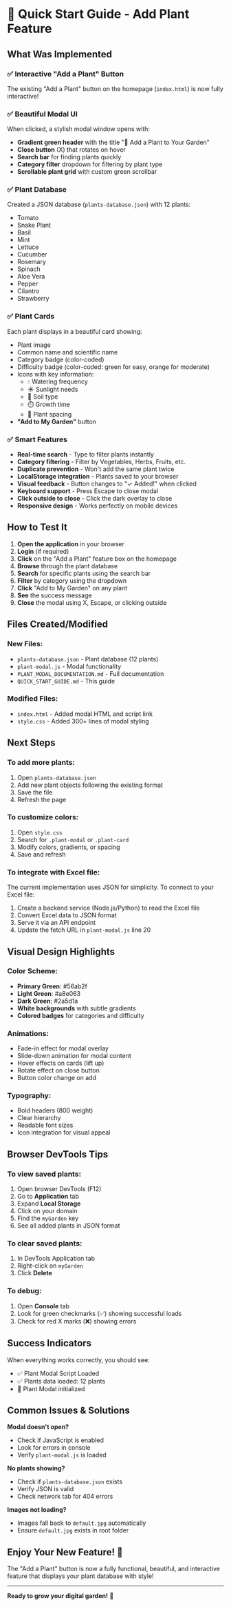 # 🚀 Quick Start Guide - Add Plant Feature

## What Was Implemented

### ✅ Interactive "Add a Plant" Button
The existing "Add a Plant" button on the homepage (`index.html`) is now fully interactive!

### ✅ Beautiful Modal UI
When clicked, a stylish modal window opens with:
- **Gradient green header** with the title "🌿 Add a Plant to Your Garden"
- **Close button** (X) that rotates on hover
- **Search bar** for finding plants quickly
- **Category filter** dropdown for filtering by plant type
- **Scrollable plant grid** with custom green scrollbar

### ✅ Plant Database
Created a JSON database (`plants-database.json`) with 12 plants:
- Tomato
- Snake Plant
- Basil
- Mint
- Lettuce
- Cucumber
- Rosemary
- Spinach
- Aloe Vera
- Pepper
- Cilantro
- Strawberry

### ✅ Plant Cards
Each plant displays in a beautiful card showing:
- Plant image
- Common name and scientific name
- Category badge (color-coded)
- Difficulty badge (color-coded: green for easy, orange for moderate)
- Icons with key information:
  - 💧 Watering frequency
  - ☀️ Sunlight needs
  - 🌱 Soil type
  - ⏱️ Growth time
  - 📏 Plant spacing
- **"Add to My Garden"** button

### ✅ Smart Features
- **Real-time search** - Type to filter plants instantly
- **Category filtering** - Filter by Vegetables, Herbs, Fruits, etc.
- **Duplicate prevention** - Won't add the same plant twice
- **LocalStorage integration** - Plants saved to your browser
- **Visual feedback** - Button changes to "✓ Added!" when clicked
- **Keyboard support** - Press Escape to close modal
- **Click outside to close** - Click the dark overlay to close
- **Responsive design** - Works perfectly on mobile devices

## How to Test It

1. **Open the application** in your browser
2. **Login** (if required)
3. **Click** on the "Add a Plant" feature box on the homepage
4. **Browse** through the plant database
5. **Search** for specific plants using the search bar
6. **Filter** by category using the dropdown
7. **Click** "Add to My Garden" on any plant
8. **See** the success message
9. **Close** the modal using X, Escape, or clicking outside

## Files Created/Modified

### New Files:
- `plants-database.json` - Plant database (12 plants)
- `plant-modal.js` - Modal functionality
- `PLANT_MODAL_DOCUMENTATION.md` - Full documentation
- `QUICK_START_GUIDE.md` - This guide

### Modified Files:
- `index.html` - Added modal HTML and script link
- `style.css` - Added 300+ lines of modal styling

## Next Steps

### To add more plants:
1. Open `plants-database.json`
2. Add new plant objects following the existing format
3. Save the file
4. Refresh the page

### To customize colors:
1. Open `style.css`
2. Search for `.plant-modal` or `.plant-card`
3. Modify colors, gradients, or spacing
4. Save and refresh

### To integrate with Excel file:
The current implementation uses JSON for simplicity. To connect to your Excel file:
1. Create a backend service (Node.js/Python) to read the Excel file
2. Convert Excel data to JSON format
3. Serve it via an API endpoint
4. Update the fetch URL in `plant-modal.js` line 20

## Visual Design Highlights

### Color Scheme:
- **Primary Green**: #56ab2f
- **Light Green**: #a8e063
- **Dark Green**: #2a5d1a
- **White backgrounds** with subtle gradients
- **Colored badges** for categories and difficulty

### Animations:
- Fade-in effect for modal overlay
- Slide-down animation for modal content
- Hover effects on cards (lift up)
- Rotate effect on close button
- Button color change on add

### Typography:
- Bold headers (800 weight)
- Clear hierarchy
- Readable font sizes
- Icon integration for visual appeal

## Browser DevTools Tips

### To view saved plants:
1. Open browser DevTools (F12)
2. Go to **Application** tab
3. Expand **Local Storage**
4. Click on your domain
5. Find the `myGarden` key
6. See all added plants in JSON format

### To clear saved plants:
1. In DevTools Application tab
2. Right-click on `myGarden`
3. Click **Delete**

### To debug:
1. Open **Console** tab
2. Look for green checkmarks (✅) showing successful loads
3. Check for red X marks (❌) showing errors

## Success Indicators

When everything works correctly, you should see:
- ✅ Plant Modal Script Loaded
- ✅ Plants data loaded: 12 plants
- 🌿 Plant Modal initialized

## Common Issues & Solutions

**Modal doesn't open?**
- Check if JavaScript is enabled
- Look for errors in console
- Verify `plant-modal.js` is loaded

**No plants showing?**
- Check if `plants-database.json` exists
- Verify JSON is valid
- Check network tab for 404 errors

**Images not loading?**
- Images fall back to `default.jpg` automatically
- Ensure `default.jpg` exists in root folder

## Enjoy Your New Feature! 🌿

The "Add a Plant" button is now a fully functional, beautiful, and interactive feature that displays your plant database with style!

---
**Ready to grow your digital garden!** 🌱
